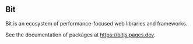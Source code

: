 ## Bit
Bit is an ecosystem of performance-focused web libraries and frameworks.

See the documentation of packages at https://bitjs.pages.dev.
